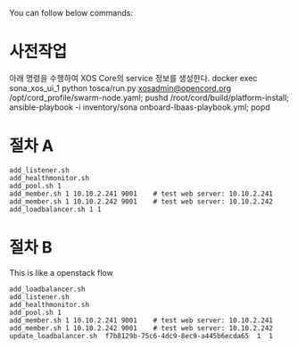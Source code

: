You can follow below commands:

# 사전작업
아래 명령을 수행하여 XOS Core의 service 정보를 생성한다. 
docker exec sona_xos_ui_1 python tosca/run.py xosadmin@opencord.org /opt/cord_profile/swarm-node.yaml; pushd /root/cord/build/platform-install; ansible-playbook -i inventory/sona onboard-lbaas-playbook.yml; popd

# 절차 A 
```
add_listener.sh
add_healthmonitor.sh
add_pool.sh 1
add_member.sh 1 10.10.2.241 9001    # test web server: 10.10.2.241
add_member.sh 1 10.10.2.242 9001    # test web server: 10.10.2.242
add_loadbalancer.sh 1 1
```

# 절차 B
This is like a openstack flow 
```
add_loadbalancer.sh  
add_listener.sh
add_healthmonitor.sh
add_pool.sh 1
add_member.sh 1 10.10.2.241 9001    # test web server: 10.10.2.241
add_member.sh 1 10.10.2.242 9001    # test web server: 10.10.2.242
update_loadbalancer.sh  f7b8129b-75c6-4dc9-8ec9-a445b6ecda65  1  1
```

